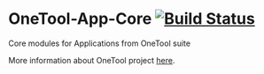 OneTool-App-Core [![Build Status](https://secure.travis-ci.org/OneTool/OneTool-App-Core.png?branch=master)](http://travis-ci.org/OneTool/OneTool-App-Core)
================

Core modules for Applications from OneTool suite

More information about OneTool project [here](https://github.com/OneTool/OneTool-Documentation/blob/master/README.md).
